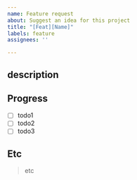 ```yaml
---
name: Feature request
about: Suggest an idea for this project
title: "[Feat][Name]"
labels: feature
assignees: ''

---
```


## description

## Progress
- [ ] todo1
- [ ] todo2
- [ ] todo3

## Etc
> etc
